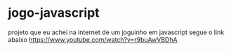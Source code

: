 # jogo-javascript
projeto que eu achei na internet de um joguinho em javascript
segue o link abaixo
https://www.youtube.com/watch?v=r9buAwVBDhA
